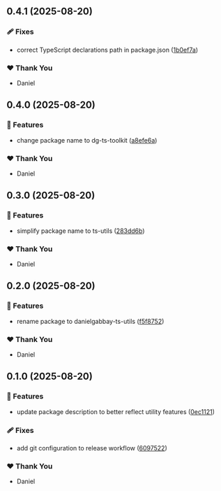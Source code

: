## 0.4.1 (2025-08-20)

### 🩹 Fixes

- correct TypeScript declarations path in package.json ([1b0ef7a](https://github.com/DanielGabbay/ts-utils/commit/1b0ef7a))

### ❤️ Thank You

- Daniel

## 0.4.0 (2025-08-20)

### 🚀 Features

- change package name to dg-ts-toolkit ([a8efe6a](https://github.com/DanielGabbay/ts-utils/commit/a8efe6a))

### ❤️ Thank You

- Daniel

## 0.3.0 (2025-08-20)

### 🚀 Features

- simplify package name to ts-utils ([283dd6b](https://github.com/DanielGabbay/ts-utils/commit/283dd6b))

### ❤️ Thank You

- Daniel

## 0.2.0 (2025-08-20)

### 🚀 Features

- rename package to danielgabbay-ts-utils ([f5f8752](https://github.com/DanielGabbay/ts-utils/commit/f5f8752))

### ❤️ Thank You

- Daniel

## 0.1.0 (2025-08-20)

### 🚀 Features

- update package description to better reflect utility features ([0ec1121](https://github.com/DanielGabbay/ts-utils/commit/0ec1121))

### 🩹 Fixes

- add git configuration to release workflow ([6097522](https://github.com/DanielGabbay/ts-utils/commit/6097522))

### ❤️ Thank You

- Daniel